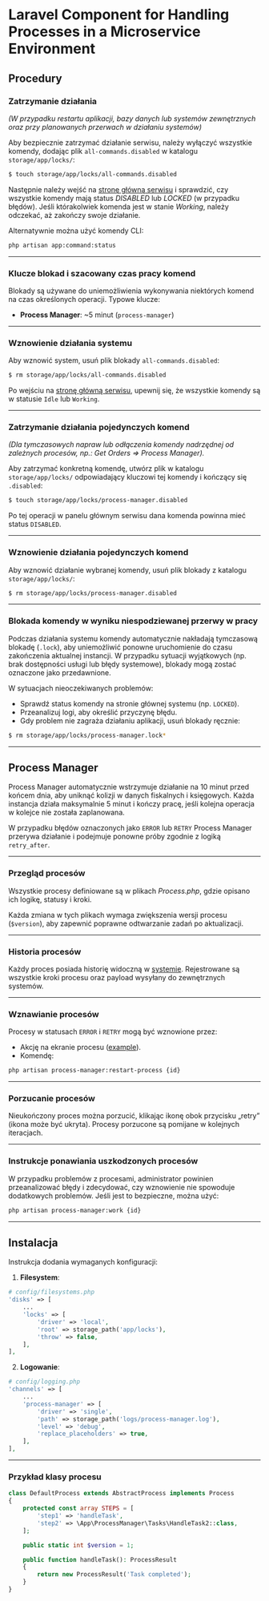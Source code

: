 # Laravel Component for Handling Processes in a Microservice Environment

## Procedury

### Zatrzymanie działania

_(W przypadku restartu aplikacji, bazy danych lub systemów zewnętrznych 
oraz przy planowanych przerwach w działaniu systemów)_

Aby bezpiecznie zatrzymać działanie serwisu, należy wyłączyć wszystkie komendy, 
dodając plik `all-commands.disabled` w katalogu `storage/app/locks/`:

```bash
$ touch storage/app/locks/all-commands.disabled
```

Następnie należy wejść na [stronę główną serwisu](https://service.aelia.pl/nova/dashboards/main) i sprawdzić, 
czy wszystkie komendy mają status *DISABLED* lub *LOCKED* (w przypadku błędów). Jeśli którakolwiek komenda 
jest w stanie *Working*, należy odczekać, aż zakończy swoje działanie.

Alternatywnie można użyć komendy CLI:

```bash
php artisan app:command:status
```

---

### Klucze blokad i szacowany czas pracy komend

Blokady są używane do uniemożliwienia wykonywania niektórych komend na czas określonych operacji. Typowe klucze:

- **Process Manager**: ~5 minut (`process-manager`)

---

### Wznowienie działania systemu

Aby wznowić system, usuń plik blokady `all-commands.disabled`:

```bash
$ rm storage/app/locks/all-commands.disabled
```

Po wejściu na [stronę główną serwisu](https://service.aelia.pl/nova/dashboards/main), upewnij się, 
że wszystkie komendy są w statusie `Idle` lub `Working`.

---

### Zatrzymanie działania pojedynczych komend

_(Dla tymczasowych napraw lub odłączenia komendy nadrzędnej od zależnych procesów, 
np.: *Get Orders* => *Process Manager*)._

Aby zatrzymać konkretną komendę, utwórz plik w katalogu `storage/app/locks/` odpowiadający kluczowi tej komendy 
i kończący się `.disabled`:

```bash
$ touch storage/app/locks/process-manager.disabled
```

Po tej operacji w panelu głównym serwisu dana komenda powinna mieć status `DISABLED`.

---

### Wznowienie działania pojedynczych komend

Aby wznowić działanie wybranej komendy, usuń plik blokady z katalogu `storage/app/locks/`:

```bash
$ rm storage/app/locks/process-manager.disabled
```

---

### Blokada komendy w wyniku niespodziewanej przerwy w pracy

Podczas działania systemu komendy automatycznie nakładają tymczasową blokadę (`.lock`), aby uniemożliwić ponowne 
uruchomienie do czasu zakończenia aktualnej instancji. W przypadku sytuacji wyjątkowych (np. brak dostępności 
usługi lub błędy systemowe), blokady mogą zostać oznaczone jako przedawnione.

W sytuacjach nieoczekiwanych problemów:

- Sprawdź status komendy na stronie głównej systemu (np. `LOCKED`).
- Przeanalizuj logi, aby określić przyczynę błędu.
- Gdy problem nie zagraża działaniu aplikacji, usuń blokady ręcznie:

```bash
$ rm storage/app/locks/process-manager.lock*
```

---

## Process Manager

Process Manager automatycznie wstrzymuje działanie na 10 minut przed końcem dnia, aby uniknąć kolizji w danych 
fiskalnych i księgowych. Każda instancja działa maksymalnie 5 minut i kończy pracę, jeśli kolejna operacja 
w kolejce nie została zaplanowana.

W przypadku błędów oznaczonych jako `ERROR` lub `RETRY` Process Manager przerywa działanie i podejmuje ponowne próby 
zgodnie z logiką `retry_after`.

---

### Przegląd procesów

Wszystkie procesy definiowane są w plikach *Process.php*, gdzie opisano ich logikę, statusy i kroki.

Każda zmiana w tych plikach wymaga zwiększenia wersji procesu (`$version`), aby zapewnić poprawne odtwarzanie 
zadań po aktualizacji.

---

### Historia procesów

Każdy proces posiada historię widoczną w [systemie](https://service.aelia.pl/nova/resources/processes). 
Rejestrowane są wszystkie kroki procesu oraz payload wysyłany do zewnętrznych systemów.

---

### Wznawianie procesów

Procesy w statusach `ERROR` i `RETRY` mogą być wznowione przez:

- Akcję na ekranie procesu ([example](https://service.aelia.pl/nova/resources/processes)).
- Komendę:

```bash
php artisan process-manager:restart-process {id}
```

---

### Porzucanie procesów

Nieukończony proces można porzucić, klikając ikonę obok przycisku „retry” (ikona może być ukryta). 
Procesy porzucone są pomijane w kolejnych iteracjach.

---

### Instrukcje ponawiania uszkodzonych procesów

W przypadku problemów z procesami, administrator powinien przeanalizować błędy i zdecydować, czy wznowienie 
nie spowoduje dodatkowych problemów. Jeśli jest to bezpieczne, można użyć:

```bash
php artisan process-manager:work {id}
```

---

## Instalacja

Instrukcja dodania wymaganych konfiguracji:

1. **Filesystem**:

```php
# config/filesystems.php
'disks' => [
    ...
    'locks' => [
        'driver' => 'local',
        'root' => storage_path('app/locks'),
        'throw' => false,
    ],
],
```

2. **Logowanie**:

```php
# config/logging.php
'channels' => [
    ...
    'process-manager' => [
        'driver' => 'single',
        'path' => storage_path('logs/process-manager.log'),
        'level' => 'debug',
        'replace_placeholders' => true,
    ],
],
```

---

### Przykład klasy procesu

```php
class DefaultProcess extends AbstractProcess implements Process
{
    protected const array STEPS = [
        'step1' => 'handleTask',
        'step2' => \App\ProcessManager\Tasks\HandleTask2::class,
    ];

    public static int $version = 1;

    public function handleTask(): ProcessResult
    {
        return new ProcessResult('Task completed');
    }
}
```